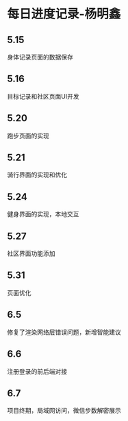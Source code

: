 # 每日进度记录-杨明鑫

## 5.15

身体记录页面的数据保存
## 5.16

目标记录和社区页面UI开发

## 5.20

跑步页面的实现

## 5.21

骑行界面的实现和优化

## 5.24

健身界面的实现，本地交互

## 5.27

社区界面功能添加

## 5.31

页面优化

## 6.5

修复了渲染网络层错误问题，新增智能建议

## 6.6

注册登录的前后端对接

## 6.7

项目终期，局域网访问，微信步数解密展示
